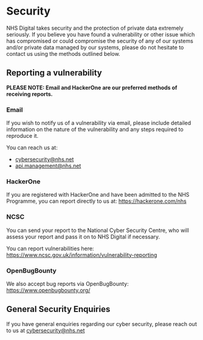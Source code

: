 # Security

NHS Digital takes security and the protection of private data extremely
seriously. If you believe you have found a vulnerability or other issue which
has compromised or could compromise the security of any of our systems and/or
private data managed by our systems, please do not hesitate to contact us using
the methods outlined below.

## Reporting a vulnerability

**PLEASE NOTE: Email and HackerOne are our preferred methods of receiving
reports.**

### Email

If you wish to notify us of a vulnerability via email, please include detailed
information on the nature of the vulnerability and any steps required to
reproduce it.

You can reach us at:

- cybersecurity@nhs.net
- api.management@nhs.net

### HackerOne

If you are registered with HackerOne and have been admitted to the NHS
Programme, you can report directly to us at: https://hackerone.com/nhs

### NCSC

You can send your report to the National Cyber Security Centre, who will assess
your report and pass it on to NHS Digital if necessary.

You can report vulnerabilities here:
https://www.ncsc.gov.uk/information/vulnerability-reporting

### OpenBugBounty

We also accept bug reports via OpenBugBounty: https://www.openbugbounty.org/

## General Security Enquiries

If you have general enquiries regarding our cyber security, please reach out
to us at cybersecurity@nhs.net
